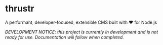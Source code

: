 # thrustr

A performant, developer-focused, extensible CMS built with :heart: for Node.js

_DEVELOPMENT NOTICE: this project is currently in development and is not ready for use. Documentation will follow when completed._
